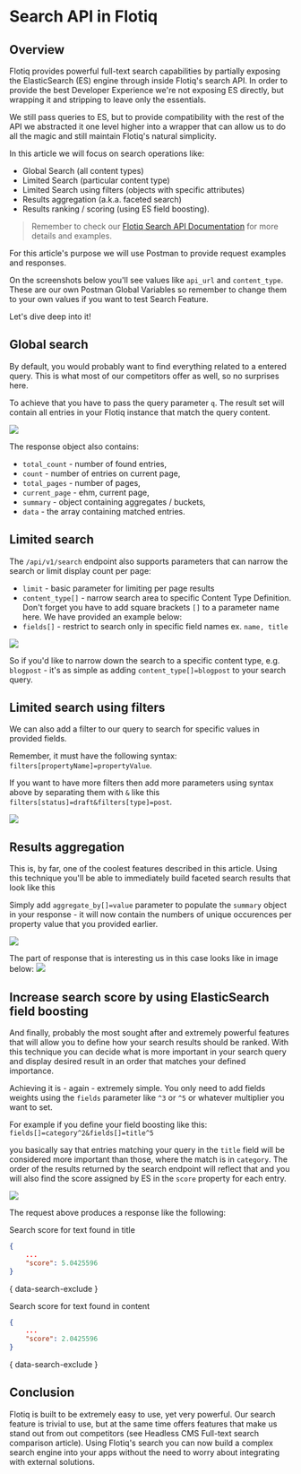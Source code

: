 # Search API in Flotiq

## Overview

Flotiq provides powerful full-text search capabilities by partially exposing the ElasticSearch (ES) engine through inside Flotiq's search API. In order to provide the best Developer Experience we're not exposing ES directly, but wrapping it and stripping to leave only the essentials.

We still pass queries to ES, but to provide compatibility with the rest of the API we abstracted it one level higher into a wrapper that can allow us to do all the magic and still maintain Flotiq's natural simplicity.

In this article we will focus on search operations like:
* Global Search (all content types)
* Limited Search (particular content type)
* Limited Search using filters (objects with specific attributes)
* Results aggregation (a.k.a. faceted search)
* Results ranking / scoring (using ES field boosting).


> Remember to check our [Flotiq Search API Documentation](https://flotiq.com/docs/API/search/) for more details and examples.

For this article's purpose we will use Postman to provide request examples and responses.

On the screenshots below you'll see values like `api_url` and `content_type`. These are our own Postman Global Variables so remember to change them to your own values if you want to test Search Feature.

Let's dive deep into it!

## Global search

By default, you would probably want to find everything related to a entered query. This is what most of our competitors offer as well, so no surprises here.

To achieve that you have to pass the query parameter `q`. The result set will contain all entries in your Flotiq instance that match the query content.

![](images/searchapi/global.png)

The response object also contains:
- `total_count` - number of found entries,
- `count` - number of entries on current page,
- `total_pages` - number of pages,
- `current_page` - ehm, current page,
- `summary` - object containing aggregates / buckets,
- `data` - the array containing matched entries.

## Limited search

The `/api/v1/search` endpoint also supports parameters that can narrow the search or limit display count per page:
* `limit` - basic parameter for limiting per page results
* `content_type[]` - narrow search area to specific Content Type Definition. Don't forget you have to add square brackets `[]` to a parameter name here. We have provided an example below:
* `fields[]` - restrict to search only in specific field names ex. <code>name, title</code>

![](images/searchapi/contenttype.png)

So if you'd like to narrow down the search to a specific content type, e.g. `blogpost` - it's as simple as adding `content_type[]=blogpost` to your search query.

## Limited search using filters

We can also add a filter to our query to search for specific values in provided fields. 

Remember, it must have the following syntax: `filters[propertyName]=propertyValue`. 

If you want to have more filters then add more parameters using syntax above by separating them with `&` like this `filters[status]=draft&filters[type]=post`.

![](images/searchapi/filters.gif)



## Results aggregation

This is, by far, one of the coolest features described in this article. Using this technique you'll be able to immediately build faceted search results that look like this

Simply add `aggregate_by[]=value` parameter to populate the `summary` object in your response - it will now contain the numbers of unique occurences per property value that you provided earlier.

![](images/searchapi/aggregate.gif)

The part of response that is interesting us in this case looks like in image below:
![](images/searchapi/summaryres.png)




## Increase search score by using ElasticSearch field boosting

And finally, probably the most sought after and extremely powerful features that will allow you to define how your search results should be ranked. With this technique you can decide what is more important in your search query and display desired result in an order that matches your defined importance.

Achieving it is - again - extremely simple. You only need to add fields weights using the `fields` parameter like `^3` or `^5` or whatever multiplier you want to set.

For example if you define your field boosting like this:
`fields[]=category^2&fields[]=title^5`

you basically say that entries matching your query in the `title` field will be considered more important than those, where the match is in `category`. The order of the results returned by the search endpoint will reflect that and you will also find the score assigned by ES in the `score` property for each entry.

![](images/searchapi/boosting.gif)

The request above produces a response like the following:

Search score for text found in title 
```json
{
    ...
    "score": 5.0425596
}
```
{ data-search-exclude }

Search score for text found in content
```json
{
    ...
    "score": 2.0425596
}
```
{ data-search-exclude }

## Conclusion

Flotiq is built to be extremely easy to use, yet very powerful. Our search feature is trivial to use, but at the same time offers features that make us stand out from out competitors (see Headless CMS Full-text search comparison article). Using Flotiq's search you can now build a complex search engine into your apps without the need to worry about integrating with external solutions.








